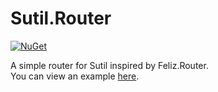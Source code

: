 # Sutil.Router
[![NuGet](https://buildstats.info/nuget/Sutil.Router)](https://www.nuget.org/packages/Sutil.Router)

A simple router for Sutil inspired by Feliz.Router.  
You can view an example [here](src/App).
